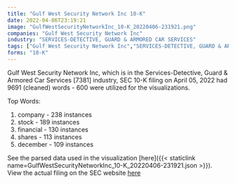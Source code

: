 ```yaml
---
title: "Gulf West Security Network Inc 10-K"
date: 2022-04-06T23:19:21
image: "GulfWestSecurityNetworkInc_10-K_20220406-231921.png"
companies: "Gulf West Security Network Inc"
industry: "SERVICES-DETECTIVE, GUARD & ARMORED CAR SERVICES"
tags: ["Gulf West Security Network Inc","SERVICES-DETECTIVE, GUARD & ARMORED CAR SERVICES","04-05-2022","10-K"]
forms: "10-K"
---
```

Gulf West Security Network Inc, which is in the Services-Detective, Guard & Armored Car Services [7381] industry, SEC 10-K filing on April 05, 2022 had 9691 (cleaned) words - 600 were utilized for the visualizations.

Top Words:
1. company - 238 instances
2. stock - 189 instances
3. financial - 130 instances
4. shares - 113 instances
5. december - 109 instances


See the parsed data used in the visualization [here]({{< staticlink name=GulfWestSecurityNetworkInc_10-K_20220406-231921.json >}}).  
View the actual filing on the SEC website [here](https://www.sec.gov/Archives/edgar/data/1592603/0001477932-22-002075.txt)